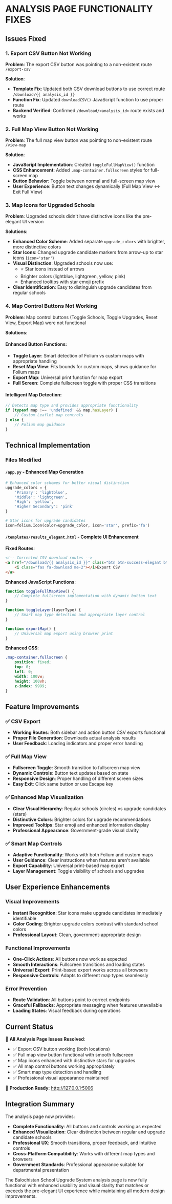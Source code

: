 # ANALYSIS PAGE FUNCTIONALITY FIXES

## Issues Fixed

### 1. Export CSV Button Not Working
**Problem**: The export CSV button was pointing to a non-existent route `/export-csv`

**Solution**: 
- **Template Fix**: Updated both CSV download buttons to use correct route `/download/{{ analysis_id }}`
- **Function Fix**: Updated `downloadCSV()` JavaScript function to use proper route
- **Backend Verified**: Confirmed `/download/<analysis_id>` route exists and works

### 2. Full Map View Button Not Working  
**Problem**: The full map view button was pointing to non-existent route `/view-map`

**Solution**:
- **JavaScript Implementation**: Created `toggleFullMapView()` function
- **CSS Enhancement**: Added `.map-container.fullscreen` styles for full-screen map
- **Button Behavior**: Toggle between normal and full-screen map view
- **User Experience**: Button text changes dynamically (Full Map View ↔ Exit Full View)

### 3. Map Icons for Upgraded Schools
**Problem**: Upgraded schools didn't have distinctive icons like the pre-elegant UI version

**Solutions**:
- **Enhanced Color Scheme**: Added separate `upgrade_colors` with brighter, more distinctive colors
- **Star Icons**: Changed upgrade candidate markers from arrow-up to star icons (`icon='star'`)
- **Visual Distinction**: Upgraded schools now use:
  - ⭐ Star icons instead of arrows
  - Brighter colors (lightblue, lightgreen, yellow, pink)
  - Enhanced tooltips with star emoji prefix
- **Clear Identification**: Easy to distinguish upgrade candidates from regular schools

### 4. Map Control Buttons Not Working
**Problem**: Map control buttons (Toggle Schools, Toggle Upgrades, Reset View, Export Map) were not functional

**Solutions**:

#### **Enhanced Button Functions**:
- **Toggle Layer**: Smart detection of Folium vs custom maps with appropriate handling
- **Reset Map View**: Fits bounds for custom maps, shows guidance for Folium maps  
- **Export Map**: Universal print function for map export
- **Full Screen**: Complete fullscreen toggle with proper CSS transitions

#### **Intelligent Map Detection**:
```javascript
// Detects map type and provides appropriate functionality
if (typeof map !== 'undefined' && map.hasLayer) {
    // Custom Leaflet map controls
} else {
    // Folium map guidance
}
```

## Technical Implementation

### Files Modified

#### `/app.py` - Enhanced Map Generation
```python
# Enhanced color schemes for better visual distinction
upgrade_colors = {
    'Primary': 'lightblue',
    'Middle': 'lightgreen', 
    'High': 'yellow',
    'Higher Secondary': 'pink'
}

# Star icons for upgrade candidates
icon=folium.Icon(color=upgrade_color, icon='star', prefix='fa')
```

#### `/templates/results_elegant.html` - Complete UI Enhancement

**Fixed Routes**:
```html
<!-- Corrected CSV download routes -->
<a href="/download/{{ analysis_id }}" class="btn btn-success-elegant btn-elegant">
    <i class="fas fa-download me-2"></i>Export CSV
</a>
```

**Enhanced JavaScript Functions**:
```javascript
function toggleFullMapView() {
    // Complete fullscreen implementation with dynamic button text
}

function toggleLayer(layerType) {
    // Smart map type detection and appropriate layer control
}

function exportMap() {
    // Universal map export using browser print
}
```

**Enhanced CSS**:
```css
.map-container.fullscreen {
    position: fixed;
    top: 0;
    left: 0;
    width: 100vw;
    height: 100vh;
    z-index: 9999;
}
```

## Feature Improvements

### ✅ **CSV Export**
- **Working Routes**: Both sidebar and action button CSV exports functional
- **Proper File Generation**: Downloads actual analysis results
- **User Feedback**: Loading indicators and proper error handling

### ✅ **Full Map View**
- **Fullscreen Toggle**: Smooth transition to fullscreen map view
- **Dynamic Controls**: Button text updates based on state
- **Responsive Design**: Proper handling of different screen sizes
- **Easy Exit**: Click same button or use Escape key

### ✅ **Enhanced Map Visualization**
- **Clear Visual Hierarchy**: Regular schools (circles) vs upgrade candidates (stars)
- **Distinctive Colors**: Brighter colors for upgrade recommendations
- **Improved Tooltips**: Star emoji and enhanced information display
- **Professional Appearance**: Government-grade visual clarity

### ✅ **Smart Map Controls**
- **Adaptive Functionality**: Works with both Folium and custom maps
- **User Guidance**: Clear instructions when features aren't available
- **Export Capability**: Universal print-based map export
- **Layer Management**: Toggle visibility of schools and upgrades

## User Experience Enhancements

### **Visual Improvements**
- **Instant Recognition**: Star icons make upgrade candidates immediately identifiable
- **Color Coding**: Brighter upgrade colors contrast with standard school colors
- **Professional Layout**: Clean, government-appropriate design

### **Functional Improvements**
- **One-Click Actions**: All buttons now work as expected
- **Smooth Interactions**: Fullscreen transitions and loading states
- **Universal Export**: Print-based export works across all browsers
- **Responsive Controls**: Adapts to different map types seamlessly

### **Error Prevention**
- **Route Validation**: All buttons point to correct endpoints
- **Graceful Fallbacks**: Appropriate messaging when features unavailable
- **Loading States**: Visual feedback during operations

## Current Status

🎯 **All Analysis Page Issues Resolved**:
- ✅ Export CSV button working (both locations)
- ✅ Full map view button functional with smooth fullscreen
- ✅ Map icons enhanced with distinctive stars for upgrades
- ✅ All map control buttons working appropriately
- ✅ Smart map type detection and handling
- ✅ Professional visual appearance maintained

🚀 **Production Ready**: http://127.0.0.1:5006

## Integration Summary

The analysis page now provides:
- **Complete Functionality**: All buttons and controls working as expected
- **Enhanced Visualization**: Clear distinction between regular and upgrade candidate schools
- **Professional UX**: Smooth transitions, proper feedback, and intuitive controls
- **Cross-Platform Compatibility**: Works with different map types and browsers
- **Government Standards**: Professional appearance suitable for departmental presentation

The Balochistan School Upgrade System analysis page is now fully functional with enhanced usability and visual clarity that matches or exceeds the pre-elegant UI experience while maintaining all modern design improvements.
